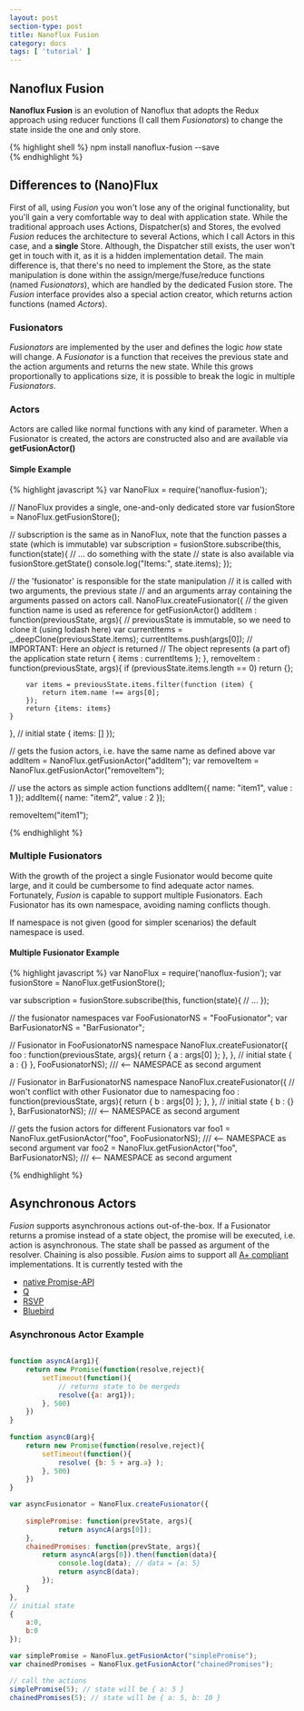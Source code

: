 ```yaml
---
layout: post
section-type: post
title: Nanoflux Fusion
category: docs
tags: [ 'tutorial' ]
---
```


## Nanoflux Fusion 

__Nanoflux Fusion__ is an evolution of Nanoflux that adopts the Redux approach using reducer functions (I call them *Fusionators*) to
 change the state inside the one and only store. 

{% highlight shell %}
    npm install nanoflux-fusion --save    
{% endhighlight %}  
  
## Differences to (Nano)Flux

First of all, using *Fusion* you won't lose any of the original functionality, but you'll gain a very comfortable way to 
deal with application state. While the traditional approach uses Actions, Dispatcher(s) and Stores, the evolved *Fusion* 
reduces the architecture to several Actions, which I call Actors in this case, and a __single__ Store. Although, the Dispatcher 
still exists, the user won't get in touch with it, as it is a hidden implementation detail. The main difference is, 
that there's no need to implement the Store, as the state manipulation is done within the assign/merge/fuse/reduce functions 
(named *Fusionators*), which are handled by the dedicated Fusion store. The *Fusion* interface provides also a special 
action creator, which returns action functions (named *Actors*). 
  
### Fusionators

*Fusionators* are implemented by the user and defines the logic *how* state will change.
A *Fusionator* is a function that receives the previous state and the action arguments and returns the new state. 
While this grows proportionally to applications size, it is possible to break the logic in multiple *Fusionators*.

### Actors

Actors are called like normal functions with any kind of parameter. When a Fusionator is created, 
the actors are constructed also and are available via __getFusionActor()__

#### Simple Example

{% highlight javascript %} 
var NanoFlux = require('nanoflux-fusion');

// NanoFlux provides a single, one-and-only dedicated store
var fusionStore = NanoFlux.getFusionStore();

// subscription is the same as in NanoFlux, note that the function passes a state (which is immutable)
var subscription = fusionStore.subscribe(this, function(state){
	// ... do something with the state
	// state is also available via fusionStore.getState()
	console.log("Items:", state.items);
});

// the 'fusionator' is responsible for the state manipulation
// it is called with two arguments, the previous state
// and an arguments array containing the arguments passed on actors call.
NanoFlux.createFusionator({
	// the given function name is used as reference for getFusionActor() 
	addItem : function(previousState, args){
		// previousState is immutable, so we need to clone it (using lodash here)
		var currentItems = _.deepClone(previousState.items);
		currentItems.push(args[0]);
		// IMPORTANT: Here an *object* is returned
		// The object represents (a part of) the application state 
		return { items : currentItems };
	},
	removeItem : function(previousState, args){
		if (previousState.items.length == 0) return {};

		var items = previousState.items.filter(function (item) {
			return item.name !== args[0];
		});
		return {items: items}
	}
},
// initial state
{
	items: []
});

// gets the fusion actors, i.e. have the same name as defined above
var addItem = NanoFlux.getFusionActor("addItem");
var removeItem = NanoFlux.getFusionActor("removeItem");

// use the actors as simple action functions
addItem({ name: "item1", value : 1 });
addItem({ name: "item2", value : 2 });

removeItem("item1");

       
{% endhighlight %}

### Multiple Fusionators

With the growth of the project a single Fusionator would become quite large, and it could be cumbersome to find adequate actor names.
Fortunately, *Fusion* is capable to support multiple Fusionators. Each Fusionator has its own namespace, avoiding naming conflicts though.

If namespace is not given (good for simpler scenarios) the default namespace is used. 

#### Multiple Fusionator Example

{% highlight javascript %} 
var NanoFlux = require('nanoflux-fusion');
var fusionStore = NanoFlux.getFusionStore();

var subscription = fusionStore.subscribe(this, function(state){
    // ...
});

// the fusionator namespaces
var FooFusionatorNS = "FooFusionator";
var BarFusionatorNS = "BarFusionator";

// Fusionator in FooFusionatorNS namespace
NanoFlux.createFusionator({
	foo : function(previousState, args){
		return { a : args[0] };
	},
}, 
// initial state
{
	a : {}
},
FooFusionatorNS); /// <-- NAMESPACE as second argument

// Fusionator in BarFusionatorNS namespace 
NanoFlux.createFusionator({
	// won't conflict with other Fusionator due to namespacing
	foo : function(previousState, args){
		return { b : args[0] };
	},
}, 
// initial state
{
	b : {}
},
BarFusionatorNS); /// <-- NAMESPACE as second argument

// gets the fusion actors for different Fusionators
var foo1 = NanoFlux.getFusionActor("foo", FooFusionatorNS); /// <-- NAMESPACE as second argument
var foo2 = NanoFlux.getFusionActor("foo", BarFusionatorNS); /// <-- NAMESPACE as second argument
       
{% endhighlight %}

<a name='asynchronous'></a>

## Asynchronous Actors

*Fusion* supports asynchronous actions out-of-the-box. If a Fusionator returns a promise instead of a state object,
the promise will be executed, i.e. action is asynchronous. The state shall be passed as argument of the resolver. 
Chaining is also possible. *Fusion* aims to support all [A+ compliant](https://promisesaplus.com/) implementations. 
It is currently tested with the 

 - [native Promise-API](https://developer.mozilla.org/en/docs/Web/JavaScript/Reference/Global_Objects/Promise/)
 - [Q](https://github.com/kriskowal/q/)
 - [RSVP](https://github.com/tildeio/rsvp.js/)
 - [Bluebird](https://github.com/petkaantonov/bluebird/)
 
### Asynchronous Actor Example
 
```javascript

function asyncA(arg1){
	return new Promise(function(resolve,reject){
		setTimeout(function(){
			// returns state to be mergeds
			resolve({a: arg1});
		}, 500)
	})
}
 
function asyncB(arg){
	return new Promise(function(resolve,reject){
		setTimeout(function(){
			resolve( {b: 5 + arg.a} );
		}, 500)
	})
}

var asyncFusionator = NanoFlux.createFusionator({
	
	simplePromise: function(prevState, args){
			return asyncA(args[0]); 
	},	
	chainedPromises: function(prevState, args){
		return asyncA(args[0]).then(function(data){
			console.log(data); // data = {a: 5} 
			return asyncB(data);  
		});
	}
},
// initial state
{
	a:0,
	b:0
});

var simplePromise = NanoFlux.getFusionActor("simplePromise");
var chainedPromises = NanoFlux.getFusionActor("chainedPromises");

// call the actions
simplePromise(5); // state will be { a: 5 }
chainedPromises(5); // state will be { a: 5, b: 10 }

```  

